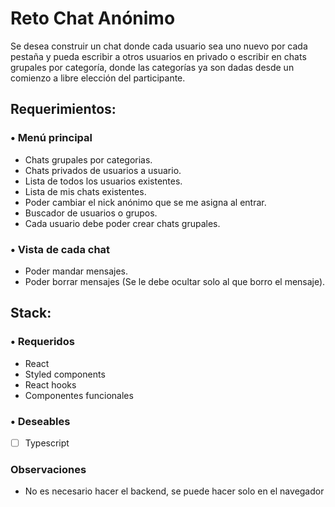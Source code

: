 # Reto Chat Anónimo

Se desea construir un chat donde cada usuario sea uno nuevo por cada pestaña y pueda escribir a otros usuarios en privado o escribir en chats grupales por categoría, donde las categorías ya son dadas desde un comienzo a libre elección del participante.

## Requerimientos:

### • Menú principal

- Chats grupales por categorias.
- Chats privados de usuarios a usuario.
- Lista de todos los usuarios existentes.
- Lista de mis chats existentes.
- Poder cambiar el nick anónimo que se me asigna al entrar.
- Buscador de usuarios o grupos.
- Cada usuario debe poder crear chats grupales.

### • Vista de cada chat

- Poder mandar mensajes.
- Poder borrar mensajes (Se le debe ocultar solo al que borro el mensaje).

## Stack:

### • Requeridos

- React
- Styled components
- React hooks
- Componentes funcionales

### • Deseables

- [ ] Typescript

### Observaciones

- No es necesario hacer el backend, se puede hacer solo en el navegador
